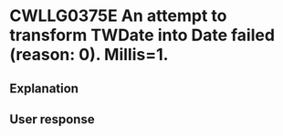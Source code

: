 # CWLLG0375E An attempt to transform TWDate into Date failed (reason: 0). Millis=1.

## Explanation

## User response